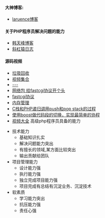 #### 大神博客:
* [laruence博客](http://www.laruence.com/2018/04/08/3170.html)

#### 关于PHP程序员解决问题的能力

* [韩天峰博客](http://rango.swoole.com/archives/340)
* [斜杠猿日志](http://www.80soho.com/?p=560)


#### 源码视频
+ [垃圾回收](http://replay.xesv5.com/ll/2480/f7af4b766c7c38f937f24fc82061bb8e.flv.mp4)
+ [视频集合](https://segmentfault.com/a/1190000018488313)
+ [---](https://biglive.xueersi.com/LivePlayBack/index/2-7155-92712)
+ [网络包 给fastcgi协议开个头](https://biglive.xueersi.com/LivePlayBack/index/2-7155-92803)
+ [fastcgi协议](https://biglive.xueersi.com/LivePlayBack/index/2-7155-92901)
+ [内存管理](https://biglive.xueersi.com/LivePlayBack/index/2-7155-93080)
+ [C栈和PHP递归调用push和pop stack的过程](https://biglive.xueersi.com/LivePlayBack/index/2-2480-93250)
+ [使用boost做代码段的切换，实现最简单的协程](https://biglive.xueersi.com/LivePlayBack/index/2-2480-96616)
+ [视频大全](https://segmentfault.com/a/1190000018488313)
高级php程序员具备的能力

- 技术能力
    - 基础知识扎实
    - 解决问题能力突出
    - 有擅长的领域,某方面比较突出
    - 输出贡献给团队
- 项目管理能力
    - 设计能力强
    - 执行能力强
    - 独立完成项目能力强
    - 项目完成有总结有沉淀业务、沉淀技术
- 软素质
    - 学习能力突出
    - 抗压能力强
    - 责任心强
